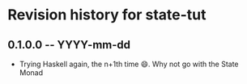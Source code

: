 # Revision history for state-tut

## 0.1.0.0 -- YYYY-mm-dd

* Trying Haskell again, the n+1th time 😄. Why not go with the State Monad

